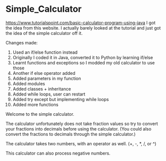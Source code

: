 # Simple_Calculator

https://www.tutorialspoint.com/basic-calculator-program-using-java
I got the idea from this website.
I actually barely looked at the tutorial and just got the idea of the simple calculator off it.

Changes made:

1. Used an if/else function instead
2. Originally I coded it in Java, converted it to Python by learning if/else 
3. Learnt functions and exceptions so I modded my old calculator to use those
4. Another if else operator added
5. Added parameters in my function
6. Added modules
7. Added classes + inheritance
8. Added while loops, user can restart
9. Added try except but implementing while loops
10. Added more functions

Welcome to the simple calculator.

The calculator unfortunately does not take fraction values so try to convert your fractions into decimals
before using the calculator. (You could also convert the fractions to decimals through the simple calculator.)

The calculator takes two numbers, with an operator as well. (+, -, *, /, or ^)

This calculator can also process negative numbers.

